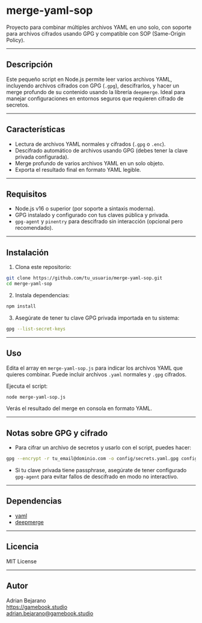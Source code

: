 # merge-yaml-sop

Proyecto para combinar múltiples archivos YAML en uno solo, con soporte para archivos cifrados usando GPG y compatible con SOP (Same-Origin Policy).

---

## Descripción

Este pequeño script en Node.js permite leer varios archivos YAML, incluyendo archivos cifrados con GPG (`.gpg`), descifrarlos, y hacer un merge profundo de su contenido usando la librería `deepmerge`. Ideal para manejar configuraciones en entornos seguros que requieren cifrado de secretos.

---

## Características

- Lectura de archivos YAML normales y cifrados (`.gpg` o `.enc`).
- Descifrado automático de archivos usando GPG (debes tener la clave privada configurada).
- Merge profundo de varios archivos YAML en un solo objeto.
- Exporta el resultado final en formato YAML legible.

---

## Requisitos

- Node.js v16 o superior (por soporte a sintaxis moderna).
- GPG instalado y configurado con tus claves pública y privada.
- `gpg-agent` y `pinentry` para descifrado sin interacción (opcional pero recomendado).

---

## Instalación

1. Clona este repositorio:

```bash
git clone https://github.com/tu_usuario/merge-yaml-sop.git
cd merge-yaml-sop
```

2. Instala dependencias:

```bash
npm install
```

3. Asegúrate de tener tu clave GPG privada importada en tu sistema:

```bash
gpg --list-secret-keys
```

---

## Uso

Edita el array en `merge-yaml-sop.js` para indicar los archivos YAML que quieres combinar. Puede incluir archivos `.yaml` normales y `.gpg` cifrados.

Ejecuta el script:

```bash
node merge-yaml-sop.js
```

Verás el resultado del merge en consola en formato YAML.

---

## Notas sobre GPG y cifrado

- Para cifrar un archivo de secretos y usarlo con el script, puedes hacer:

```bash
gpg --encrypt -r tu_email@dominio.com -o config/secrets.yaml.gpg config/secrets.yaml
```

- Si tu clave privada tiene passphrase, asegúrate de tener configurado `gpg-agent` para evitar fallos de descifrado en modo no interactivo.

---

## Dependencias

- [yaml](https://www.npmjs.com/package/yaml)
- [deepmerge](https://www.npmjs.com/package/deepmerge)

---

## Licencia

MIT License

---

## Autor

Adrian Bejarano  
https://gamebook.studio  
adrian.bejarano@gamebook.studio
